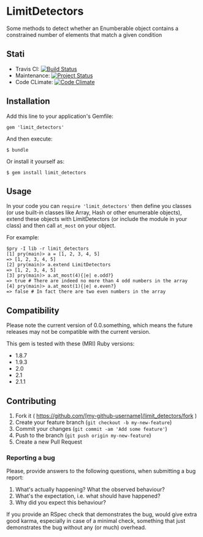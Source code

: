 # LimitDetectors

Some methods to detect whether an Enumberable object contains a constrained number of elements that match a given condition

## Stati

* Travis CI: [![Build Status](https://travis-ci.org/s2k/limit_detectors.svg?branch=master)](https://travis-ci.org/s2k/limit_detectors)
* Maintenance: [![Project Status](http://stillmaintained.com/s2k/limit_detectors.png)](http://stillmaintained.com/s2k/limit_detectors)
* Code CLimate: [![Code Climate](https://codeclimate.com/github/s2k/limit_detectors.png)](https://codeclimate.com/github/s2k/limit_detectors)
## Installation

Add this line to your application's Gemfile:

    gem 'limit_detectors'

And then execute:

    $ bundle

Or install it yourself as:

    $ gem install limit_detectors

## Usage

In your code you can `require 'limit_detectors'` then define you classes (or use built-in classes like Array, Hash
or other enumerable objects), extend these objects with LimitDetectors (or include the module in your class) and
then call `at_most` on your object.

For example:

    $pry -I lib -r limit_detectors
    [1] pry(main)> a = [1, 2, 3, 4, 5]
    => [1, 2, 3, 4, 5]
    [2] pry(main)> a.extend LimitDetectors
    => [1, 2, 3, 4, 5]
    [3] pry(main)> a.at_most(4){|e| e.odd?}
    => true # There are indeed no more than 4 odd numbers in the array
    [4] pry(main)> a.at_most(1){|e| e.even?}
    => false # In fact there are two even numbers in the array

## Compatibility

Please note the current version of 0.0.something, which means the future releases
may not be compatible with the current version.

This gem is tested with these (MRI) Ruby versions:

* 1.8.7
* 1.9.3
* 2.0
* 2.1
* 2.1.1



## Contributing

1. Fork it ( https://github.com/[my-github-username]/limit_detectors/fork )
2. Create your feature branch (`git checkout -b my-new-feature`)
3. Commit your changes (`git commit -am 'Add some feature'`)
4. Push to the branch (`git push origin my-new-feature`)
5. Create a new Pull Request

### Reporting a bug

Please, provide answers to the following questions, when submitting a bug report:

1. What's actually happening? What the observed behaviour?
2. What's the expectation, i.e. what should have happened?
3. Why did you expect this behaviour?

If you provide an RSpec check that demonstrates the bug, would give extra good karma,
especially in case of a minimal check, something that just demonstrates the bug without
any (or much) overhead.
